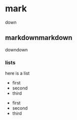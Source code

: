 # mark

down

## markdownmarkdown

downdown

### lists

here is a list

- first
- second
- third

* first
* second
* third
